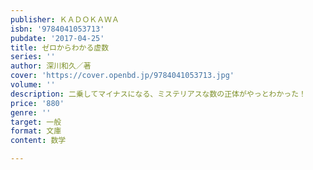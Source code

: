 ```yaml
---
publisher: ＫＡＤＯＫＡＷＡ
isbn: '9784041053713'
pubdate: '2017-04-25'
title: ゼロからわかる虚数
series: ''
author: 深川和久／著
cover: 'https://cover.openbd.jp/9784041053713.jpg'
volume: ''
description: 二乗してマイナスになる、ミステリアスな数の正体がやっとわかった！
price: '880'
genre: ''
target: 一般
format: 文庫
content: 数学

---
```

